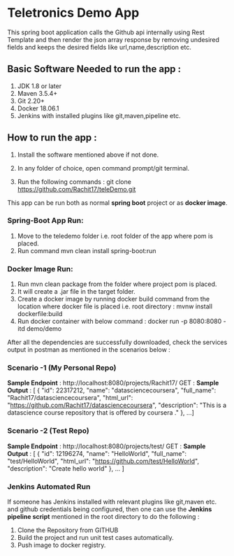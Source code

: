 # Teletronics Demo App
This spring boot application calls the Github api internally using Rest Template and then render the json array response by removing undesired fields and keeps the desired fields like url,name,description etc.

## Basic Software Needed to run the app :
1. JDK 1.8 or later
2. Maven 3.5.4+
3. Git 2.20+
4. Docker 18.06.1
5. Jenkins with installed plugins like git,maven,pipeline etc.

## How to run the app :
1. Install the software mentioned above if not done.

2. In any folder of choice, open command prompt/git terminal.

3. Run the following commands :
  git clone https://github.com/Rachit17/teleDemo.git
  
  This app can be run both as normal **spring boot** project or as **docker image**.
### Spring-Boot App Run:
1. Move to the teledemo folder i.e. root folder of the app where pom is placed.
2. Run command mvn clean install spring-boot:run

### Docker Image Run:
1. Run mvn clean package from the folder where project pom is placed.
2. It will create a .jar file in the target folder.
3. Create a docker image by running docker build command from the location where docker file is placed i.e. root directory :
   mvnw install dockerfile:build
4. Run docker container with below command :
   docker run -p 8080:8080 -itd demo/demo

After all the dependencies are successfully downloaded, check the services output in postman as mentioned in the scenarios below :

### Scenario -1 (My Personal Repo)
**Sample Endpoint** : http://localhost:8080/projects/Rachit17/ GET :
**Sample Output** : [
    {
        "id": 22317212,
        "name": "datasciencecoursera",
        "full_name": "Rachit17/datasciencecoursera",
        "html_url": "https://github.com/Rachit17/datasciencecoursera",
        "description": "This is a datascience course repository that is offered by coursera ."
    },
    ...]
### Scenario -2 (Test Repo)
**Sample Endpoint** : http://localhost:8080/projects/test/ GET :
**Sample Output** : [
    {
        "id": 12196274,
        "name": "HelloWorld",
        "full_name": "test/HelloWorld",
        "html_url": "https://github.com/test/HelloWorld",
        "description": "Create hello world"
    },
    ...
    ]
### Jenkins Automated Run
If someone has Jenkins installed with relevant plugins like git,maven etc. and github credentials being configured, then one can use the **Jenkins pipeline script** mentioned in the root directory to do the following :
1. Clone the Repository from GITHUB
2. Build the project and run unit test cases automatically.
3. Push image to docker registry.

